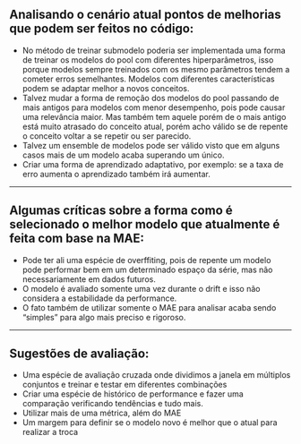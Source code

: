 ## Analisando o cenário atual pontos de melhorias que podem ser feitos no código:

- No método de treinar submodelo poderia ser implementada uma forma de treinar os modelos do pool com diferentes hiperparâmetros, isso porque modelos sempre treinados com os mesmo parâmetros tendem a cometer erros semelhantes. Modelos com diferentes características podem se adaptar melhor a novos conceitos.
- Talvez mudar a forma de remoção dos modelos do pool passando de mais antigos para modelos com menor desempenho, pois pode causar uma relevância maior. Mas também tem aquele porém de o mais antigo está muito atrasado do conceito atual, porém acho válido se de repente o conceito voltar a se repetir ou ser parecido.
- Talvez um ensemble de modelos pode ser válido visto que em alguns casos mais de um modelo acaba superando um único.
- Criar uma forma de aprendizado adaptativo, por exemplo: se a taxa de erro aumenta o aprendizado também irá aumentar.

---

## Algumas críticas sobre a forma como é selecionado o melhor modelo que atualmente é feita com base na MAE:

- Pode ter ali uma espécie de overffiting, pois de repente um modelo pode performar bem em um determinado espaço da série, mas não necessariamente em dados futuros.
- O modelo é avaliado somente uma vez durante o drift e isso não considera a estabilidade da performance.
- O fato também de utilizar somente o MAE para analisar acaba sendo “simples” para algo mais preciso e rigoroso.

---

## Sugestões de avaliação:

- Uma espécie de avaliação cruzada onde dividimos a janela em múltiplos conjuntos e treinar e testar em diferentes combinações
- Criar uma espécie de histórico de performance e fazer uma comparação verificando tendências e tudo mais.
- Utilizar mais de uma métrica, além do MAE
- Um margem para definir se o modelo novo é melhor que o atual para realizar a troca
